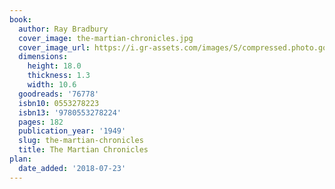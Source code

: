 ```yaml
---
book:
  author: Ray Bradbury
  cover_image: the-martian-chronicles.jpg
  cover_image_url: https://i.gr-assets.com/images/S/compressed.photo.goodreads.com/books/1374049948l/76778._SY160_.jpg
  dimensions:
    height: 18.0
    thickness: 1.3
    width: 10.6
  goodreads: '76778'
  isbn10: 0553278223
  isbn13: '9780553278224'
  pages: 182
  publication_year: '1949'
  slug: the-martian-chronicles
  title: The Martian Chronicles
plan:
  date_added: '2018-07-23'
---
```

